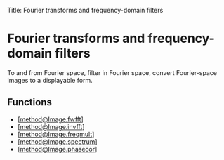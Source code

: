 Title: Fourier transforms and frequency-domain filters

<!-- libvips/freqfilt -->

# Fourier transforms and frequency-domain filters

To and from Fourier space, filter in Fourier space, convert Fourier-space
images to a displayable form.

## Functions

* [method@Image.fwfft]
* [method@Image.invfft]
* [method@Image.freqmult]
* [method@Image.spectrum]
* [method@Image.phasecor]
